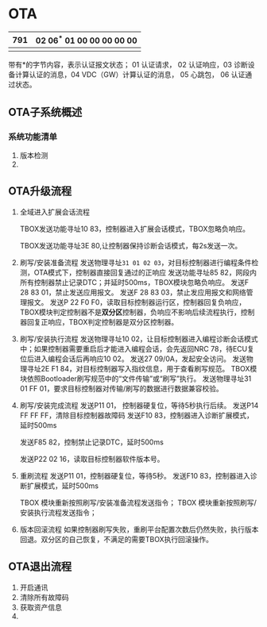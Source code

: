 # OTA

| 791  | 02 $06^*$ 01 00 00 00 00 00 |
| ---- | --------------------------- |
|      |                             |

带有*的字节内容，表示认证报文状态； 01 认证请求， 02 认证响应，03 诊断设备计算认证的消息，04 VDC（GW）计算认证的消息， 05 心跳包， 06 认证通过状态。



## OTA子系统概述

### 系统功能清单

1. 版本检测
2. 



## OTA升级流程

1. 全域进入扩展会话流程

   TBOX发送功能寻址10 83，控制器进入扩展会话模式，TBOX忽略负响应。

   TBOX发送功能寻址3E 80,让控制器保持诊断会话模式，每2s发送一次。

2. 刷写/安装准备流程
   发送物理寻址``31 01 02 03``，对目标控制器进行编程条件检测，OTA模式下，控制器直接回复通过的正响应
   发送功能寻址85 82，网段内所有控制器禁止记录DTC；并延时500ms，TBOX模块忽略负响应。
   发送F 28 83 01，禁止发送应用报文。
   发送F 28 83 03，禁止发应用报文和网络管理报文。
   发送P 22 F0 F0，读取目标控制器运行区，控制器回复负响应，TBOX模块判定控制器不是**双分区**控制器，负响应不影响后续流程执行，控制器回复正响应，TBOX判定控制器是双分区控制器。

3. 刷写/安装执行流程
   发送物理寻址10 02，让目标控制器进入编程诊断会话模式中；如果控制器需要重启后才能进入编程会话，会先返回NRC 78，待ECU复位后进入编程会话后再响应10 02。
   发送27 09/0A，发起安全访问。
   发送物理寻址2E F1 84，对目标控制器写入指纹信息，用于查看刷写规范。
   TBOX模块依照Bootloader刷写规范中的“文件传输”或“刷写”执行。
   发送物理寻址31 01 FF 01，要求目标控制器对传输/刷写的数据进行数据兼容校验。

4. 刷写/安装完成流程
   发送P11 01， 控制器硬复位，等待5秒执行后续。
   发送P14 FF FF FF，清除目标控制器故障码
   发送F10 83，控制器进入诊断扩展模式，延时500ms

   发送F85 82，控制禁止记录DTC，延时500ms

   发送P22 02 16，读取目标控制器软件版本号。

5. 重刷流程
   发送P11 01，控制器硬复位，等待5秒。
   发送F10 83，控制器进入诊断扩展模式，延时500ms

   TBOX 模块重新按照刷写/安装准备流程发送指令；
   TBOX 模块重新按照刷写/安装执行流程发送指令；

6. 版本回滚流程
   如果控制器刷写失败，重刷平台配置次数后仍然失败，执行版本回退。双分区的自己恢复，不满足的需要TBOX执行回滚操作。

## OTA退出流程

1. 开启通讯
2. 清除所有故障码
3. 获取资产信息
4. 
